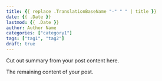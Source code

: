 ```yaml
---
title: {{ replace .TranslationBaseName "-" " " | title }}
date: {{ .Date }}
lastmod: {{ .Date }}
author: Author Name
categories: ["category1"]
tags: ["tag1", "tag2"]
draft: true
---
```


Cut out summary from your post content here.

<!--more-->

The remaining content of your post.
